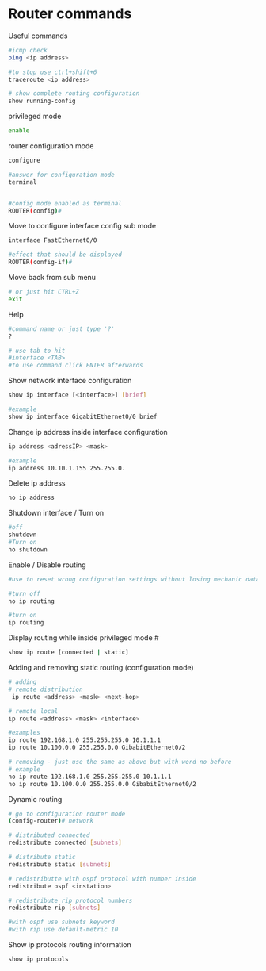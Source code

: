 # Router commands

Useful commands
```bash
#icmp check
ping <ip address>

#to stop use ctrl+shift+6
traceroute <ip address>

# show complete routing configuration
show running-config 
```

privileged mode
```bash
enable
```

router configuration mode
```bash
configure

#answer for configuration mode
terminal


#config mode enabled as terminal
ROUTER(config)#
```

Move to configure interface config sub mode
```bash
interface FastEthernet0/0

#effect that should be displayed
ROUTER(config-if)#
```

Move back from sub menu
```bash
# or just hit CTRL+Z
exit
```

Help 
```bash
#command name or just type '?'
?

# use tab to hit
#interface <TAB>
#to use command click ENTER afterwards
```
Show network interface configuration
```bash
show ip interface [<interface>] [brief]

#example
show ip interface GigabitEthernet0/0 brief 
```

Change ip address inside interface configuration
```bash
ip address <adressIP> <mask>

#example
ip address 10.10.1.155 255.255.0.
```

Delete ip address
```bash
no ip address
```

Shutdown interface / Turn on
```bash
#off
shutdown
#Turn on
no shutdown
```

Enable / Disable routing 
```bash
#use to reset wrong configuration settings without losing mechanic data

#turn off
no ip routing

#turn on
ip routing
```

Display routing while inside privileged mode #
```bash
show ip route [connected | static] 
```

Adding and removing static routing
(configuration mode)
```bash
# adding
# remote distribution
 ip route <address> <mask> <next-hop>

# remote local
ip route <address> <mask> <interface>

#examples
ip route 192.168.1.0 255.255.255.0 10.1.1.1
ip route 10.100.0.0 255.255.0.0 GibabitEthernet0/2

# removing - just use the same as above but with word no before
# example
no ip route 192.168.1.0 255.255.255.0 10.1.1.1
no ip route 10.100.0.0 255.255.0.0 GibabitEthernet0/2
```
Dynamic routing
```bash
# go to configuration router mode
(config-router)# network 

# distributed connected
redistribute connected [subnets] 

# distribute static
redistribute static [subnets]

# redistributte with ospf protocol with number inside
redistribute ospf <instation>

# redistribute rip protocol numbers
redistribute rip [subnets]

#with ospf use subnets keyword
#with rip use default-metric 10
```


Show ip protocols routing information 
```bash
show ip protocols
```
